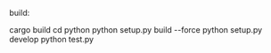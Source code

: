 

build:

cargo build
cd python
python setup.py build --force
python setup.py develop
python test.py